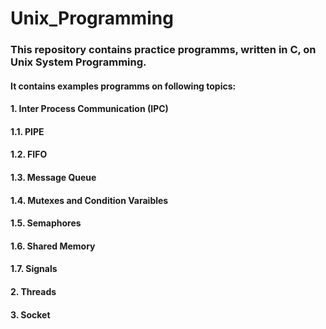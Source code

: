 # Unix_Programming
### This repository contains practice programms, written in C, on Unix System Programming. 
#### It contains examples programms on following topics:
####  1. Inter Process Communication (IPC)
   ####  1.1. PIPE
   ####  1.2. FIFO
   ####  1.3. Message Queue
   ####  1.4. Mutexes and Condition Varaibles
   ####  1.5. Semaphores
   ####  1.6. Shared Memory
   ####  1.7. Signals
####  2. Threads
####  3. Socket
    
